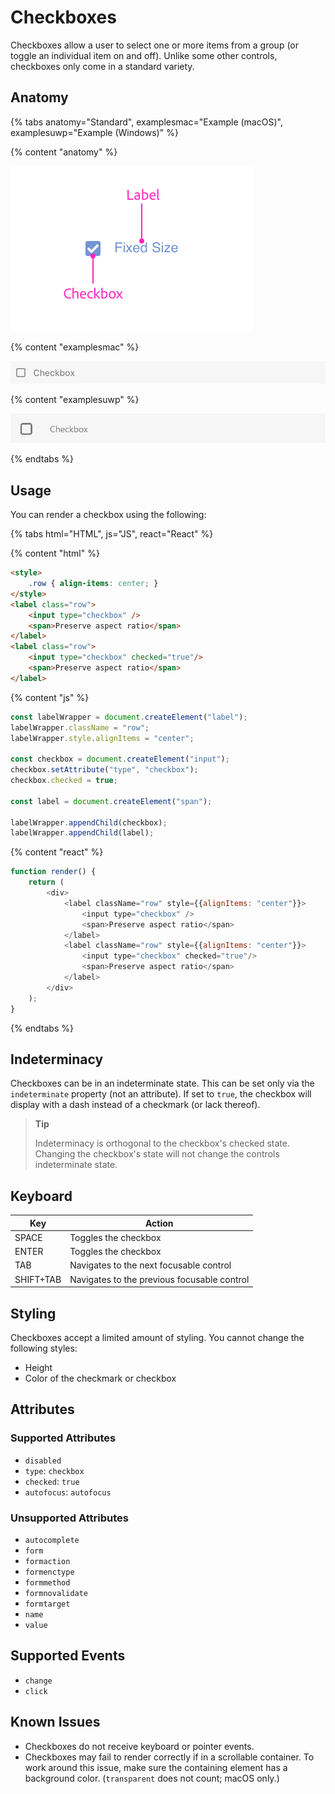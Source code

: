 # Checkboxes

Checkboxes allow a user to select one or more items from a group (or toggle an individual item on and off). Unlike some other controls, checkboxes only come in a standard variety.

## Anatomy

{% tabs anatomy="Standard", examplesmac="Example (macOS)", examplesuwp="Example (Windows)" %}

{% content "anatomy" %}

![Standard checkbox button anatomy](../assets/checkbox-anatomy.png)

{% content "examplesmac" %}

![Checkbox on macOS](../assets/checkbox-mac.png)

{% content "examplesuwp" %}

![Checkbox on Windows 10](../assets/checkbox-uwp.png)

{% endtabs %}

## Usage

You can render a checkbox using the following:

{% tabs html="HTML", js="JS", react="React" %}

{% content "html" %}

```html
<style>
    .row { align-items: center; }
</style>
<label class="row">
    <input type="checkbox" />
    <span>Preserve aspect ratio</span>
</label>
<label class="row">
    <input type="checkbox" checked="true"/>
    <span>Preserve aspect ratio</span>
</label>
```

{% content "js" %}

```js
const labelWrapper = document.createElement("label");
labelWrapper.className = "row";
labelWrapper.style.alignItems = "center";

const checkbox = document.createElement("input");
checkbox.setAttribute("type", "checkbox");
checkbox.checked = true;

const label = document.createElement("span");

labelWrapper.appendChild(checkbox);
labelWrapper.appendChild(label);
```

{% content "react" %}

```js
function render() {
    return (
        <div>
            <label className="row" style={{alignItems: "center"}}>
                <input type="checkbox" />
                <span>Preserve aspect ratio</span>
            </label>
            <label className="row" style={{alignItems: "center"}}>
                <input type="checkbox" checked="true"/>
                <span>Preserve aspect ratio</span>
            </label>
        </div>
    );
}
```

{% endtabs %}

## Indeterminacy

Checkboxes can be in an indeterminate state. This can be set only via the `indeterminate` property (not an attribute). If set to `true`, the checkbox will display with a dash instead of a checkmark (or lack thereof).

> **Tip**
>
> Indeterminacy is orthogonal to the checkbox's checked state. Changing the checkbox's state will not change the controls indeterminate state.

## Keyboard

Key        | Action
-----------|--------------
SPACE      | Toggles the checkbox
ENTER      | Toggles the checkbox
TAB        | Navigates to the next focusable control
SHIFT+TAB  | Navigates to the previous focusable control

## Styling

Checkboxes accept a limited amount of styling. You cannot change the following styles:

* Height
* Color of the checkmark or checkbox

## Attributes

### Supported Attributes

* `disabled`
* `type`: `checkbox`
* `checked`: `true`
* `autofocus`: `autofocus`

### Unsupported Attributes

* `autocomplete`
* `form`
* `formaction`
* `formenctype`
* `formmethod`
* `formnovalidate`
* `formtarget`
* `name`
* `value`

## Supported Events

* `change`
* `click`

## Known Issues

* Checkboxes do not receive keyboard or pointer events.
* Checkboxes may fail to render correctly if in a scrollable container. To work around this issue, make sure the containing element has a background color. (`transparent` does not count; macOS only.)